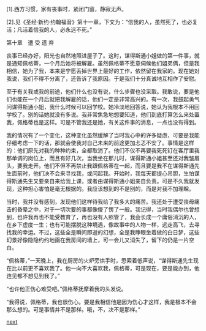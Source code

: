 
[1].西方习惯，家有丧事时，紧闭门窗，静寂无声。

[2].见《圣经·新约·约翰福音》第十一章，下文为：“信我的人，虽然死了，也必复活；凡活着信我的人，必永远不死。”

第十章　遭 受 遗 弃

丧事已经办好，阳光也自然地照进屋子了。这时，谋得斯通小姐做的第一件事，就是通知佩格蒂，一个月后她将被解雇。虽然佩格蒂不愿意伺候他们姐弟俩，但是我相信，她为了我，本来是宁愿丢掉世界上最好的工作，依然留在我家的。现在她对我说，我们不得不分离了，还告诉了我原因。于是我们十分真诚地互相作了安慰。

至于有关我或我的前途，他们什么也没有说，什么步骤也没采取。我敢说，要是他们也能在一个月后就把我解雇的话，他们一定是非常高兴的。有一次，我鼓起勇气问谋得斯通小姐，我什么时候可以回学校。她冷淡地回答说，她认为我根本不用回学校了。别的话她就没有多说。我非常焦急地想要知道，他们到底打算怎么来处置我，佩格蒂也是这样。可是不管我还是她，有关这件事的消息，一点也没有得到。

我的情况有了一个变化，这种变化虽然缓解了当时我心中的许多疑虑，可要是我能仔细考虑一下的话，那就会使我对自己未来的前途更加忐忑不安了。事情是这样的：他们原先对我的种种约束，全都取消了。他们不仅不再要我死死钉在客厅里我那单调的岗位上，而且有好几次，当我坐在那儿时，谋得斯通小姐甚至还对我皱眉头，要我走开。他们不但不再禁止我跟佩格蒂在一起，而且要是我不在谋得斯通先生面前时，他们决不会来寻找我，或问起我。开始时，我每天都提心吊胆，生怕谋得斯通先生又要亲自来给我上课，或者由谋得斯通小姐亲自负责。可是不久我就发现，这种担心害怕是毫无根据的。我应该想到的不是别的，而是对我不加理睬。

当时，我并没有感到，发现他们这样待我给了我多大的痛苦。我还处于遭受丧母痛击的昏晕之中，对于一切次要的事都像傻了愣了一般。我记得，当时我偶尔也曾想到，也许我再也不能受教育了，再也没有人照管了，我会长成一个庸俗消沉的人，在乡下虚度一生；也有可能摆脱这种境遇，像故事中的人物一样，远走高飞，去寻找我的幸运。不过，这些全是瞬间即逝的幻想，全是我睁眼坐着做的白日梦，这些幻景好像隐隐约约地画在我房间的墙上，可一会儿又消失了，留下的仍是一片空白。

“佩格蒂，”一天晚上，我在厨房的火炉旁烘手时，思索着低声说，“谋得斯通先生现在比以前更不喜欢我了。他一向不大喜欢我，佩格蒂，可是现在，要是能办到，他连见都不想见到我了。”

“也许他正伤心难受吧。”佩格蒂抚摩着我的头发说。

“我得说，佩格蒂，我也很伤心。要是我相信他是因为伤心才这样，我是根本不会那么想的。可是事情并不是那样。哦，不，决不是那样。”

[next](page134.md)